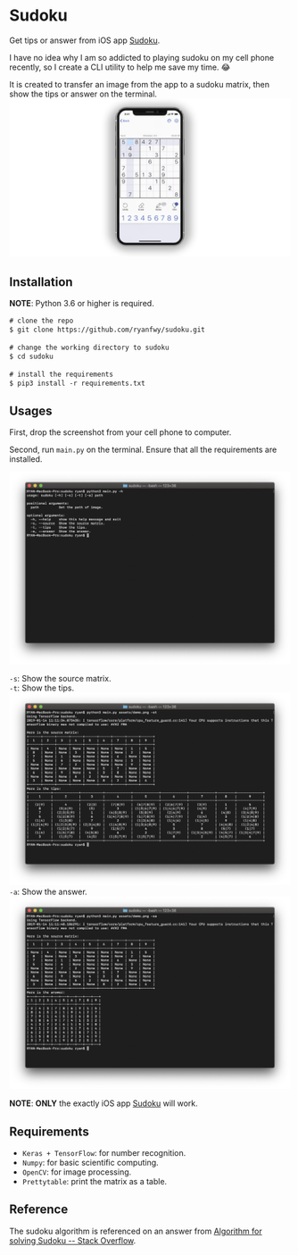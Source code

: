 # Sudoku

Get tips or answer from iOS app [Sudoku](https://itunes.apple.com/cn/app/sudoku-com-classic-puzzle/id1193508329?l=en&mt=8).

I have no idea why I am so addicted to playing sudoku on my cell phone recently, so I create a CLI utility to help me save my time. 😂

It is created to transfer an image from the app to a sudoku matrix, then show the tips or answer on the terminal.![Sudoku app](./assets/app.png)

## Installation

**NOTE**: Python 3.6 or higher is required.

```
# clone the repo
$ git clone https://github.com/ryanfwy/sudoku.git

# change the working directory to sudoku
$ cd sudoku

# install the requirements
$ pip3 install -r requirements.txt
```

## Usages

First, drop the screenshot from your cell phone to computer.

Second, run `main.py` on the terminal. Ensure that all the requirements are installed.

![Usages](./assets/cli_help.png)

`-s`: Show the source matrix.  
`-t`: Show the tips.![Show tips](./assets/cli_tips.png)
`-a`: Show the answer.![Show tips](./assets/cli_answer.png)

**NOTE**: **ONLY** the exactly iOS app [Sudoku](https://itunes.apple.com/cn/app/sudoku-com-classic-puzzle/id1193508329?l=en&mt=8) will work.

## Requirements

- `Keras + TensorFlow`: for number recognition.
- `Numpy`: for basic scientific computing.
- `OpenCV`: for image processing.
- `Prettytable`: print the matrix as a table.

## Reference

The sudoku algorithm is referenced on an answer from [Algorithm for solving Sudoku -- Stack Overflow](https://stackoverflow.com/questions/1697334/algorithm-for-solving-sudoku).

